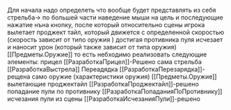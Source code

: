 Для начала надо определеть что вообще будет представлять из себя стрельба->
по большей части наведение мыши на цель и последующие нажатие нъна кнопку, после который относительно сцены игрока вылетает проджект тайл, который движется с определенной скоростью (скорость зависит от типо оружия ) достигая противника пуля исчезает и наносит урон (который также зависит от типа оружия)
[[Предметы.Оружие]]
то есть небходимо реализовать следующие элементы:
	прицел
	[[РазработкаПрицел]]-Решено
	сама стрельба 
	[[РазработкаВыстрела]]
	Переадядка
	[[РазработкаПерезарядка]]-рещена
	само оружие (характеристики оружия)
	[[Предметы.Оружие]]
	вылетающие проджектайл 
	[[РазработкаПроджектайл]]-решено
	попадание пули по противнику
	[[РазработкаПопаданияПоПротивнику]]
	исчезания пули из сцены
	[[РазработкаИсчезанияПули]]-решено